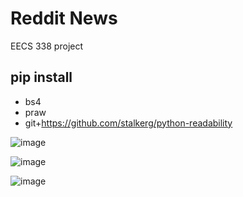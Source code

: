 # Reddit News
EECS 338 project

## pip install
- bs4
- praw
- git+https://github.com/stalkerg/python-readability

![image](https://imgs.xkcd.com/comics/python.png)

![image](https://external-preview.redd.it/CjZOp8TpXqT5nmKPemBC_Ad0GedT6UMVyOXAd549cH4.jpg?width=298&s=09cacf3749968b66b55a20eb6396c7480b373bef)

![image](https://imgs.xkcd.com/comics/not_enough_work.png)
